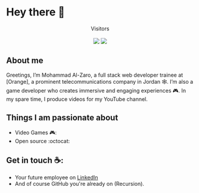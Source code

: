 # Hey there :wave:


<p align="center"> 
  Visitors
  <br>
  <br>
  <img src="https://profile-counter.glitch.me/m0hammad2Z/count.svg" >
  <img src="https://github-hit-counter.onrender.com/count.svg" >
</p>

## About me

Greetings, I’m Mohammad Al-Zaro, a full stack web developer trainee at [Orange], a prominent telecommunications company in Jordan 🕸️. I’m also a game developer who creates immersive and engaging experiences 🎮. In my spare time, I produce videos for my YouTube channel.


## Things I am passionate about

- Video Games 🎮:
- Open source :octocat:

## Get in touch ☕:
- Your future employee on [LinkedIn](https://www.linkedin.com/in/mohammad-alzaro/)
- And of course GitHub you're already on (Recursion).



